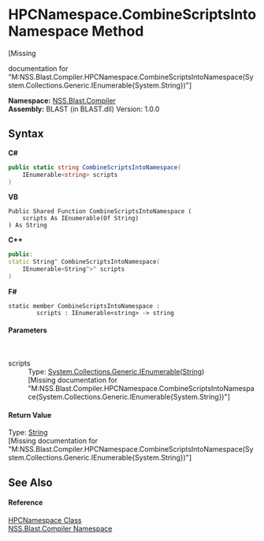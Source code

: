 # HPCNamespace.CombineScriptsIntoNamespace Method 
 

\[Missing <summary> documentation for "M:NSS.Blast.Compiler.HPCNamespace.CombineScriptsIntoNamespace(System.Collections.Generic.IEnumerable{System.String})"\]

**Namespace:**&nbsp;<a href="26a25caa-f50b-92ad-f15c-dbb9db1493ae.md">NSS.Blast.Compiler</a><br />**Assembly:**&nbsp;BLAST (in BLAST.dll) Version: 1.0.0

## Syntax

**C#**<br />
``` C#
public static string CombineScriptsIntoNamespace(
	IEnumerable<string> scripts
)
```

**VB**<br />
``` VB
Public Shared Function CombineScriptsIntoNamespace ( 
	scripts As IEnumerable(Of String)
) As String
```

**C++**<br />
``` C++
public:
static String^ CombineScriptsIntoNamespace(
	IEnumerable<String^>^ scripts
)
```

**F#**<br />
``` F#
static member CombineScriptsIntoNamespace : 
        scripts : IEnumerable<string> -> string 

```


#### Parameters
&nbsp;<dl><dt>scripts</dt><dd>Type: <a href="https://docs.microsoft.com/dotnet/api/system.collections.generic.ienumerable-1" target="_blank" rel="noopener noreferrer">System.Collections.Generic.IEnumerable</a>(<a href="https://docs.microsoft.com/dotnet/api/system.string" target="_blank" rel="noopener noreferrer">String</a>)<br />\[Missing <param name="scripts"/> documentation for "M:NSS.Blast.Compiler.HPCNamespace.CombineScriptsIntoNamespace(System.Collections.Generic.IEnumerable{System.String})"\]</dd></dl>

#### Return Value
Type: <a href="https://docs.microsoft.com/dotnet/api/system.string" target="_blank" rel="noopener noreferrer">String</a><br />\[Missing <returns> documentation for "M:NSS.Blast.Compiler.HPCNamespace.CombineScriptsIntoNamespace(System.Collections.Generic.IEnumerable{System.String})"\]

## See Also


#### Reference
<a href="38a875bf-70f0-e536-aa61-8946763a62fb.md">HPCNamespace Class</a><br /><a href="26a25caa-f50b-92ad-f15c-dbb9db1493ae.md">NSS.Blast.Compiler Namespace</a><br />